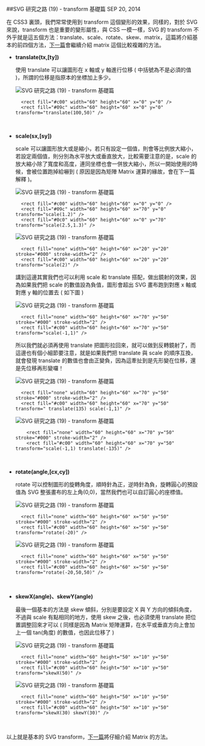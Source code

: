 <!-- @@master  = ../../_layout.html-->

<!-- @@block  =  jsBottom-->

<include src="../../_articles-js.html"></include>

<!-- @@close-->

<!-- @@block  =  css-->

<include src="../../_articles-css.html"></include>

<!-- @@close-->

<!-- @@block  =  articles-social-->

<include src="../../_articles-social.html"></include>

<!-- @@close-->

<!-- @@block  =  articles-footer-->

<include src="../../_articles.html"></include>

<!-- @@close-->

<!-- @@block  =  meta-->

<meta property="article:published_time" content="2014-09-20T21:35:00+01:00">

<meta name="keywords" content="svg,transform,scale,rotate,skew,translate,matrix">

<meta name="description" content="SVG 的 transform 不外乎就是這五個方法：translate、scale、rotate、skew、matrix，這篇將介紹基本的前四個方法，下一篇會繼續介紹 matrix 這個比較複雜的方法。">

<meta itemprop="name" content="SVG 研究之路 (19) - transform 基礎篇 - OXXO.STUDIO">

<meta itemprop="image" content="http://www.oxxostudio.tw/img/articles/201409/20140920_1_01.jpg">

<meta itemprop="description" content="SVG 的 transform 不外乎就是這五個方法：translate、scale、rotate、skew、matrix，這篇將介紹基本的前四個方法，下一篇會繼續介紹 matrix 這個比較複雜的方法。">

<meta property="og:title" content="SVG 研究之路 (19) - transform 基礎篇 - OXXO.STUDIO">

<meta property="og:url" content="http://www.oxxostudio.tw/articles/201409/svg-19-transform.html">

<meta property="og:image" content="http://www.oxxostudio.tw/img/articles/201409/20140920_1_01.jpg">

<meta property="og:description" content="SVG 的 transform 不外乎就是這五個方法：translate、scale、rotate、skew、matrix，這篇將介紹基本的前四個方法，下一篇會繼續介紹 matrix 這個比較複雜的方法。">

<title>SVG 研究之路 (19) - transform 基礎篇  - OXXO.STUDIO</title> 

<!-- @@close-->

<!-- @@block  =  articles-content--> 

##SVG 研究之路 (19) - transform 基礎篇  <span class="article-date" tag="web">SEP 20, 2014</span>

在 CSS3 裏頭，我們常常使用到 transform 這個變形的效果，同樣的，對於 SVG 來說，transform 也是重要的變形屬性，與 CSS 一模一樣，SVG 的 transform 不外乎就是這五個方法：translate、scale、rotate、skew、matrix，這篇將介紹基本的前四個方法，[下一篇](http://www.oxxostudio.tw/articles/201409/svg-20-transform-matrix.html)會繼續介紹 matrix 這個比較複雜的方法。
	
- **translate(tx,[ty])**

	使用 translate 可以讓圖形在 x 軸或 y 軸進行位移 ( 中括號為不是必須的值 )，所謂的位移是指原本的坐標加上多少。

	![SVG 研究之路 (19) - transform 基礎篇](/img/articles/201409/20140920_1_02.png)

		<rect fill="#c00" width="60" height="60" x="0" y="0" />
		<rect fill="#09c" width="60" height="60" x="0" y="0" transform="translate(100,50)" />

<br/>

- **scale(sx,[sy])**

	scale 可以讓圖形放大或是縮小，若只有設定一個值，則會等比例放大縮小，若設定兩個值，則分別為水平放大或垂直放大，比較需要注意的是，scale 的放大縮小除了寬度和高度，連同坐標也會一併放大縮小，所以一開始使用的時候，會被位置跑掉給嚇到 ( 原因是因為矩陣 Matrix 運算的緣故，會在下一篇解釋 )。

	![SVG 研究之路 (19) - transform 基礎篇](/img/articles/201409/20140920_1_03.png)

		<rect fill="#c00" width="60" height="60" x="0" y="0" />
		<rect fill="#09c" width="60" height="60" x="70" y="0" transform="scale(1.2)" />
		<rect fill="#0c0" width="60" height="60" x="0" y="70" transform="scale(2.5,1.3)" />

	![SVG 研究之路 (19) - transform 基礎篇](/img/articles/201409/20140920_1_04.png)

		<rect fill="none" width="60" height="60" x="20" y="20" stroke="#000" stroke-width="2" />
		<rect fill="#c00" width="60" height="60" x="20" y="20" transform="scale(2)" />

	講到這邊其實我們也可以利用 scale 和 translate 搭配，做出鏡射的效果，因為如果我們把 scale 的數值設為負值，圖形會超出 SVG 畫布跑到對應 x 軸或對應 y 軸的位置去 ( 如下圖 )

	![SVG 研究之路 (19) - transform 基礎篇](/img/articles/201409/20140920_1_05.png)

		<rect fill="none" width="60" height="60" x="70" y="50" stroke="#000" stroke-width="2" />
		<rect fill="#c00" width="60" height="60" x="70" y="50" transform="scale(-1,1)" />

	所以我們就必須再使用 translate 把圖形拉回來，就可以做到反轉鏡射了，而這邊也有個小細節要注意，就是如果我們把 translate 與 scale 的順序互換，就會發現 translate 的數值也會由正變負，因為這牽扯到是先形變在位移，還是先位移再形變囉！

	![SVG 研究之路 (19) - transform 基礎篇](/img/articles/201409/20140920_1_06.png)

		<rect fill="none" width="60" height="60" x="70" y="50" stroke="#000" stroke-width="2" />
		<rect fill="#c00" width="60" height="60" x="70" y="50" transform=" translate(135) scale(-1,1)" />

	![SVG 研究之路 (19) - transform 基礎篇](/img/articles/201409/20140920_1_06.png)

		  <rect fill="none" width="60" height="60" x="70" y="50" stroke="#000" stroke-width="2" />
		  <rect fill="#c00" width="60" height="60" x="70" y="50" transform="scale(-1,1) translate(-135)" />

<br/>

- **rotate(angle,[cx,cy])**

	rotate 可以控制圖形的旋轉角度，順時針為正，逆時針為負，旋轉圓心的預設值為 SVG 整張畫布的左上角(0,0)，當然我們也可以自訂圓心的座標值。

	![SVG 研究之路 (19) - transform 基礎篇](/img/articles/201409/20140920_1_07.png)

		<rect fill="none" width="60" height="60" x="50" y="50" stroke="#000" stroke-width="2" />
		<rect fill="#c00" width="60" height="60" x="50" y="50" transform="rotate(-20)" />

	![SVG 研究之路 (19) - transform 基礎篇](/img/articles/201409/20140920_1_08.png)

		<rect fill="none" width="60" height="60" x="50" y="50" stroke="#000" stroke-width="2" />
		<rect fill="#c00" width="60" height="60" x="50" y="50" transform="rotate(-20,50,50)" />

<br/>

- **skewX(angle)、skewY(angle)**

	最後一個基本的方法是 skew 傾斜，分別是要設定 X 與 Y 方向的傾斜角度，不過與 scale 有點相同的地方，使用 skew 之後，也必須使用 translate 把位置調整回來才可以 ( 同樣是因為 Matrix 矩陣運算，在水平或垂直方向上會加上一個 tan(角度) 的數值，也因此位移了 )

	![SVG 研究之路 (19) - transform 基礎篇](/img/articles/201409/20140920_1_09.png)

		<rect fill="none" width="60" height="50" x="10" y="50" stroke="#000" stroke-width="2" />
		<rect fill="#c00" width="60" height="50" x="10" y="50" transform="skewX(50)" />

	![SVG 研究之路 (19) - transform 基礎篇](/img/articles/201409/20140920_1_10.png)

		<rect fill="none" width="60" height="50" x="10" y="50" stroke="#000" stroke-width="2" />
		<rect fill="#c00" width="60" height="50" x="10" y="50" transform="skewX(30) skewY(30)" />

<br/>

以上就是基本的 SVG transform，[下一篇](http://www.oxxostudio.tw/articles/201409/svg-20-transform-matrix.html)將仔細介紹 Matrix 的方法。

<!-- @@close-->

